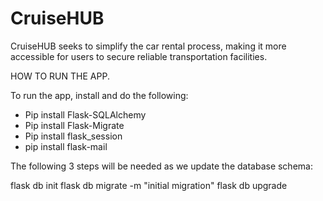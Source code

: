 # CruiseHUB
CruiseHUB seeks to simplify the car rental process, making it more accessible for users to secure reliable transportation facilities.

HOW TO RUN THE APP.

To run the app, install and do the following:

- Pip install Flask-SQLAlchemy
- Pip install Flask-Migrate
- Pip install flask_session
- pip install flask-mail

The following 3 steps will be needed as we update the database schema:

flask db init
flask db migrate -m "initial migration"
flask db upgrade
